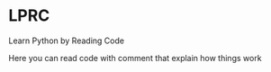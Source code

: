 # LPRC
Learn Python by Reading Code

Here you can read code with comment that explain how things work
